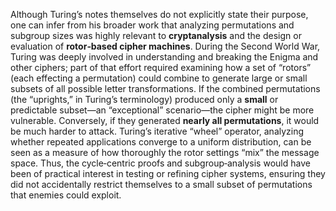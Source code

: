 Although Turing’s notes themselves do not explicitly state their purpose, one can infer from his broader work that analyzing permutations and subgroup sizes was highly relevant to **cryptanalysis** and the design or evaluation of **rotor‐based cipher machines**. During the Second World War, Turing was deeply involved in understanding and breaking the Enigma and other ciphers; part of that effort required examining how a set of “rotors” (each effecting a permutation) could combine to generate large or small subsets of all possible letter transformations. If the combined permutations (the “uprights,” in Turing’s terminology) produced only a **small** or predictable subset—an “exceptional” scenario—the cipher might be more vulnerable. Conversely, if they generated **nearly all permutations**, it would be much harder to attack. Turing’s iterative “wheel” operator, analyzing whether repeated applications converge to a uniform distribution, can be seen as a measure of how thoroughly the rotor settings “mix” the message space. Thus, the cycle‐centric proofs and subgroup‐analysis would have been of practical interest in testing or refining cipher systems, ensuring they did not accidentally restrict themselves to a small subset of permutations that enemies could exploit.